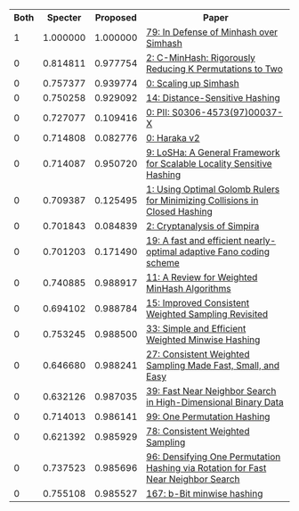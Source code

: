 <html><table><tr>
<th>Both</th>
<th>Specter</th>
<th>Proposed</th>
<th>Paper</th>
</tr>
<tr>
<td>1</td>
<td>1.000000</td>
<td>1.000000</td>
<td><a href="https://www.semanticscholar.org/paper/c8c3cd883f73ae6fe465f6c8d4f7f96c8bbe989e">79: In Defense of Minhash over Simhash</a></td>
</tr>
<tr>
<td>0</td>
<td>0.814811</td>
<td>0.977754</td>
<td><a href="https://www.semanticscholar.org/paper/a71b314381d3dec9746d3ac85bffcfee7a4dbb88">2: C-MinHash: Rigorously Reducing K Permutations to Two</a></td>
</tr>
<tr>
<td>0</td>
<td>0.757377</td>
<td>0.939774</td>
<td><a href="https://www.semanticscholar.org/paper/de84effc550047530ac6c3460d5140e3552fbe26">0: Scaling up Simhash</a></td>
</tr>
<tr>
<td>0</td>
<td>0.750258</td>
<td>0.929092</td>
<td><a href="https://www.semanticscholar.org/paper/953b02696f773a9592c18f66c0aa7092ce9e7e2b">14: Distance-Sensitive Hashing</a></td>
</tr>
<tr>
<td>0</td>
<td>0.727077</td>
<td>0.109416</td>
<td><a href="https://www.semanticscholar.org/paper/2bedf789cb901c9359283a18bbe08eb92999580b">0: PII: S0306-4573(97)00037-X</a></td>
</tr>
<tr>
<td>0</td>
<td>0.714808</td>
<td>0.082776</td>
<td><a href="https://www.semanticscholar.org/paper/e56156b77cbcd7229b1d7232e4064a8becba06fa">0: Haraka v2</a></td>
</tr>
<tr>
<td>0</td>
<td>0.714087</td>
<td>0.950720</td>
<td><a href="https://www.semanticscholar.org/paper/4d4408d48fcd8a75cd1c840d6cc72e36f492acf1">9: LoSHa: A General Framework for Scalable Locality Sensitive Hashing</a></td>
</tr>
<tr>
<td>0</td>
<td>0.709387</td>
<td>0.125495</td>
<td><a href="https://www.semanticscholar.org/paper/c58cb4a96de193adbe6b6048fd4b2c7af15b0a86">1: Using Optimal Golomb Rulers for Minimizing Collisions in Closed Hashing</a></td>
</tr>
<tr>
<td>0</td>
<td>0.701843</td>
<td>0.084839</td>
<td><a href="https://www.semanticscholar.org/paper/ac74678a2bbf2e170909d6f4fafb7a46944627ea">2: Cryptanalysis of Simpira</a></td>
</tr>
<tr>
<td>0</td>
<td>0.701203</td>
<td>0.171490</td>
<td><a href="https://www.semanticscholar.org/paper/7df227ed08a17efd13309ac07760b74b1595d3e7">19: A fast and efficient nearly-optimal adaptive Fano coding scheme</a></td>
</tr>
<tr>
<td>0</td>
<td>0.740885</td>
<td>0.988917</td>
<td><a href="https://www.semanticscholar.org/paper/79fdbb6fb5e6ea72ad70a5c810cf8881846c20d4">11: A Review for Weighted MinHash Algorithms</a></td>
</tr>
<tr>
<td>0</td>
<td>0.694102</td>
<td>0.988784</td>
<td><a href="https://www.semanticscholar.org/paper/c452c807a8f47c6813eb51fa0687396caa275516">15: Improved Consistent Weighted Sampling Revisited</a></td>
</tr>
<tr>
<td>0</td>
<td>0.753245</td>
<td>0.988500</td>
<td><a href="https://www.semanticscholar.org/paper/8b1aa504c80d713572f05986ab7f8ba55a836e77">33: Simple and Efficient Weighted Minwise Hashing</a></td>
</tr>
<tr>
<td>0</td>
<td>0.646680</td>
<td>0.988241</td>
<td><a href="https://www.semanticscholar.org/paper/26f03040cd2c82f1e1c4283a2b37b4d6deb9e4ed">27: Consistent Weighted Sampling Made Fast, Small, and Easy</a></td>
</tr>
<tr>
<td>0</td>
<td>0.632126</td>
<td>0.987035</td>
<td><a href="https://www.semanticscholar.org/paper/b2387e70a40dfcd71aff51972f106d64168299cd">39: Fast Near Neighbor Search in High-Dimensional Binary Data</a></td>
</tr>
<tr>
<td>0</td>
<td>0.714013</td>
<td>0.986141</td>
<td><a href="https://www.semanticscholar.org/paper/a25ffed05d66950ee3ca99ce0625621d5d104d87">99: One Permutation Hashing</a></td>
</tr>
<tr>
<td>0</td>
<td>0.621392</td>
<td>0.985929</td>
<td><a href="https://www.semanticscholar.org/paper/7f47a319c9bf0a5e0e9246354f64e52e39356c96">78: Consistent Weighted Sampling</a></td>
</tr>
<tr>
<td>0</td>
<td>0.737523</td>
<td>0.985696</td>
<td><a href="https://www.semanticscholar.org/paper/6d552d38404a5e01d142322c456c50ffaf3d3a1f">96: Densifying One Permutation Hashing via Rotation for Fast Near Neighbor Search</a></td>
</tr>
<tr>
<td>0</td>
<td>0.755108</td>
<td>0.985527</td>
<td><a href="https://www.semanticscholar.org/paper/857f97145faacea7b8447391818bd5016b01c911">167: b-Bit minwise hashing</a></td>
</tr>
</table></html>
